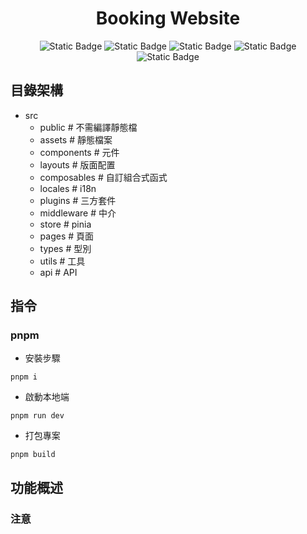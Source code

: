 <div align="center">

# Booking Website

![Static Badge](https://img.shields.io/badge/Vue-green) ![Static Badge](https://img.shields.io/badge/tailwind-blue) ![Static Badge](https://img.shields.io/badge/Vite-green) ![Static Badge](https://img.shields.io/badge/Node-v21.6.2-blue)  ![Static Badge](https://img.shields.io/badge/pnpm-9.7.0-orange)

</div>

## 目錄架構
- src
    - public # 不需編譯靜態檔
    - assets # 靜態檔案
    - components # 元件
    - layouts # 版面配置
    - composables # 自訂組合式函式
    - locales # i18n
    - plugins # 三方套件
    - middleware # 中介
    - store # pinia
    - pages # 頁面
    - types # 型別
    - utils # 工具
    - api # API
    
## 指令

### pnpm
- 安裝步驟
```
pnpm i 
```

- 啟動本地端
```
pnpm run dev 
```

- 打包專案
```
pnpm build 
```
## 功能概述

### 注意




